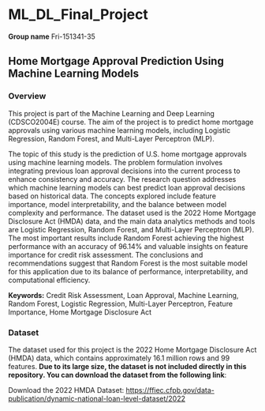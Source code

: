 # **ML_DL_Final_Project**
**Group name**
Fri-151341-35

## **Home Mortgage Approval Prediction Using Machine Learning Models**

### **Overview**

This project is part of the Machine Learning and Deep Learning (CDSCO2004E) course. The aim of the project is to predict home mortgage approvals using various machine learning models, including Logistic Regression, Random Forest, and Multi-Layer Perceptron (MLP). 

The topic of this study is the prediction of U.S. home mortgage approvals using machine learning models. The problem formulation involves integrating previous loan approval decisions into the current process to enhance consistency and accuracy. The research question addresses which machine learning models can best predict loan approval decisions based on historical data. The concepts explored include feature importance, model interpretability, and the balance between model complexity and performance. The dataset used is the 2022 Home Mortgage Disclosure Act (HMDA) data, and the main data analytics methods and tools are Logistic Regression, Random Forest, and Multi-Layer Perceptron (MLP). The most important results include Random Forest achieving the highest performance with an accuracy of 96.14% and valuable insights on feature importance for credit risk assessment. The conclusions and recommendations suggest that Random Forest is the most suitable model for this application due to its balance of performance, interpretability, and computational efficiency.

**Keywords:** Credit Risk Assessment, Loan Approval, Machine Learning, Random Forest, Logistic Regression, Multi-Layer Perceptron, Feature Importance, Home Mortgage Disclosure Act

### **Dataset**

The dataset used for this project is the 2022 Home Mortgage Disclosure Act (HMDA) data, which contains approximately 16.1 million rows and 99 features. **Due to its large size, the dataset is not included directly in this repository. You can download the dataset from the following link**:

Download the 2022 HMDA Dataset:
https://ffiec.cfpb.gov/data-publication/dynamic-national-loan-level-dataset/2022
